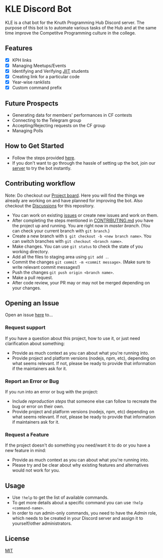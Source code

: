 # KLE Discord Bot

KLE is a chat bot for the Knuth Programming Hub Discord server.
The purpose of this bot is to automate various tasks of the Hub and at the same time improve the Competitve Programming culture in the college.

## Features

- [x] KPH links
- [x] Managing Meetups/Events
- [x] Identifying and Verifying [JIIT](http://www.jiit.ac.in/) students
- [x] Creating link for a particular code
- [x] Year-wise ranklists
- [x] Custom command prefix

## Future Prospects

- Generating data for members' performances in CF contests
- Connecting to the Telegram group
- Accepting/Rejecting requests on the CF group
- Managing Polls

## How to Get Started

- Follow the steps provided [here](CONTRIBUTING.md#Setup).
- If you don't want to go through the hassle of setting up the bot, join our [server](https://discord.gg/jatPMerTED) to try the bot instantly.

## Contributing workflow

Note: Do checkout our [Project board](https://github.com/Knuth-Programming-Hub/KLE-bot/projects/1). Here you will find the things we already are working on and have planned for improving the bot. Also checkout the [Discussions](https://github.com/Knuth-Programming-Hub/KLE-bot/discussions) for this repository.

- You can work on existing [issues](https://github.com/Knuth-Programming-Hub/KLE-bot/issues) or create new issues and work on them.
- After completing the steps mentioned in [CONTRIBUTING.md](CONTRIBUTING.md) you have the project up and running. You are right now in _master branch_. (You can check your current branch with `git branch`.)
- Create a new branch with `$ git checkout -b <new branch name>`. You can switch branches with `git checkout <branch name>`.
- Make changes. You can use `git status` to check the state of you working directory.
- Add all the files to staging area using `git add .`.
- Commit the changes `git commit -m <commit message>`. (Make sure to write relevant commit messages!)
- Push the changes `git push origin <branch name>`.
- Make a pull request.
- After code review, your PR may or may not be merged depending on your changes.

## Opening an Issue

Open an issue [here](https://github.com/Knuth-Programming-Hub/KLE-bot/issues) to...

### Request support

If you have a question about this project, how to use it, or just need clarification about something:

- Provide as much context as you can about what you're running into.
- Provide project and platform versions (nodejs, npm, etc), depending on what seems relevant. If not, please be ready to provide that information if the maintainers ask for it.

### Report an Error or Bug

If you run into an error or bug with the project:

- Include _reproduction steps_ that someone else can follow to recreate the bug or error on their own.
- Provide project and platform versions (nodejs, npm, etc) depending on what seems relevant. If not, please be ready to provide that information if maintainers ask for it.

### Request a Feature

If the project doesn't do something you need/want it to do or you have a new feature in mind:

- Provide as much context as you can about what you're running into.
- Please try and be clear about why existing features and alternatives would not work for you.

## Usage

- Use `!help` to get the list of available commands.
- To get more details about a specific command you can use `!help <command-name>`.
- In order to run admin-only commands, you need to have the _Admin_ role, which needs to be created in your Discord server and assign it to yourself/other administrators.

## License

[MIT](https://choosealicense.com/licenses/mit/)
